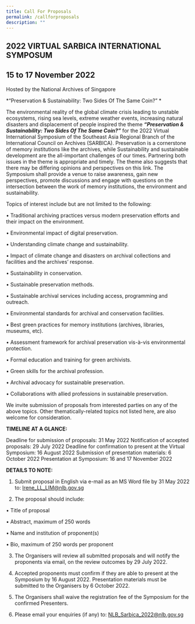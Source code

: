 ```yaml
---
title: Call For Proposals
permalink: /callforproposals
description: ""
---
```

## 2022 VIRTUAL SARBICA INTERNATIONAL SYMPOSUM
## 15 to 17 November 2022 

Hosted by the National Archives of Singapore 

*“Preservation & Sustainability: Two Sides Of The Same Coin?”  *

The environmental reality of the global climate crisis leading to unstable ecosystems, rising sea levels, extreme weather events, increasing natural disasters and displacement of people  inspired the theme ***“Preservation & Sustainability: Two Sides Of The Same Coin?”*** for the 2022 Virtual International Symposium of the Southeast Asia Regional Branch of the International Council on Archives (SARBICA). Preservation is a cornerstone of memory institutions like the archives, while Sustainability and sustainable development are the all-important challenges of our times. Partnering both issues in the theme is appropriate and timely. The theme also suggests that there may be differing opinions and perspectives on this link. The Symposium shall provide a venue to raise awareness, gain new perspectives, promote discussions and engage with questions on the intersection between the work of memory institutions, the environment and sustainability. 

Topics of interest include but are not limited to the following: 

• Traditional archiving practices versus modern preservation efforts and  their impact on the environment.

• Environmental impact of digital preservation.

• Understanding climate change and sustainability.

• Impact of climate change and disasters on archival collections and facilities and the archives’ response.

• Sustainability in conservation.

• Sustainable preservation methods.

• Sustainable archival services including access, programming  and outreach.

• Environmental standards for archival and conservation facilities.

• Best green practices for memory institutions (archives, libraries, museums, etc).

• Assessment framework for archival preservation vis-à-vis  environmental protection.

• Formal education and training for green archivists.

• Green skills for the archival profession.

• Archival advocacy for sustainable preservation.

• Collaborations with allied professions in sustainable preservation. 

We invite submission of proposals from interested parties on any of the above topics. Other thematically-related topics not listed here, are also welcome for consideration.


**TIMELINE AT A GLANCE:**

Deadline for submission of proposals: 31 May 2022
Notification of accepted proposals: 29 July  2022 
Deadline for confirmation to present at the Virtual Symposium: 16 August 2022
Submission of presentation materials: 6 October 2022
Presentation at Symposium: 16 and 17 November 2022
 

		
**DETAILS TO NOTE:**

1. Submit proposal in English via e-mail as an MS Word file by 31 May 2022 to:
Irene_LL_LIM@nlb.gov.sg 

2. The proposal should include: 

• Title of proposal

• Abstract, maximum of 250 words

• Name and institution of proponent(s)

• Bio, maximum of 250 words per proponent 

3. The Organisers will review all submitted proposals and will notify the proponents via email, on the review outcomes by 29 July 2022.

4. Accepted proponents must confirm if they are able to present at the Symposium  by 16 August 2022.  Presentation materials must be submitted to the Organisers by 6 October 2022.

5. The Organisers shall waive the registration fee of the Symposium for the confirmed Presenters.

6. Please email your enquiries (if any) to: NLB_Sarbica_2022@nlb.gov.sg